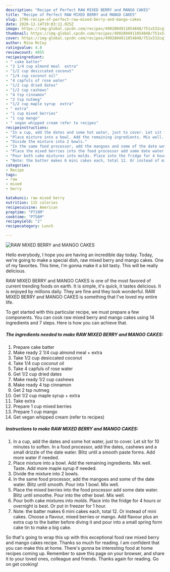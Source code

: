 ```yaml
---
description: "Recipe of Perfect RAW MIXED BERRY and MANGO CAKES"
title: "Recipe of Perfect RAW MIXED BERRY and MANGO CAKES"
slug: 2796-recipe-of-perfect-raw-mixed-berry-and-mango-cakes
date: 2020-12-14T19:03:11.025Z
image: https://img-global.cpcdn.com/recipes/4992804911054848/751x532cq70/raw-mixed-berry-and-mango-cakes-recipe-main-photo.jpg
thumbnail: https://img-global.cpcdn.com/recipes/4992804911054848/751x532cq70/raw-mixed-berry-and-mango-cakes-recipe-main-photo.jpg
cover: https://img-global.cpcdn.com/recipes/4992804911054848/751x532cq70/raw-mixed-berry-and-mango-cakes-recipe-main-photo.jpg
author: Mina McCoy
ratingvalue: 4.8
reviewcount: 4055
recipeingredient:
- " cake batter"
- "2 1/4 cup almond meal  extra"
- "1/2 cup desiccated coconut"
- "1/4 cup coconut oil"
- "4 capfuls of rose water"
- "1/2 cup dried dates"
- "1/2 cup cashews"
- "4 tsp cinnamon"
- "2 tsp nutmeg"
- "1/2 cup maple syrup  extra"
- " extra"
- "1 cup mixed berries"
- "1 cup mango"
- " vegan whipped cream refer to recipes"
recipeinstructions:
- "In a cup, add the dates and some hot water, just to cover. Let sit for 10 minutes to soften. In a food processor, add the dates, cashews and a small drizzle of the date water. Blitz until a smooth paste forms. Add more water if needed."
- "Place mixture into a bowl. Add the remaining ingredients. Mix well. Taste. Add more maple syrup if needed."
- "Divide the mixture into 2 bowls."
- "In the same food processor, add the mangoes and some of the date water. Blitz until smooth. Pour into 1 bowl. Mix well."
- "Place the mixed berries into the food processor add some date water. Blitz until smoothe. Pour into the other bowl. Mix well."
- "Pour both cake mixtures into molds. Place into the fridge for 4 hours or overnight is best. Or put in freezer for 1 hour."
- "Note: the batter makes 6 mini cakes each, total 12. Or instead of mini cakes. Choose a flavour, mixed berries or mango. Add flavour plus an extra cup to the batter before diving it and pour into a small spring form cake tin to make a big cake."
categories:
- Recipe
tags:
- raw
- mixed
- berry

katakunci: raw mixed berry 
nutrition: 115 calories
recipecuisine: American
preptime: "PT19M"
cooktime: "PT58M"
recipeyield: "2"
recipecategory: Lunch

---
```



![RAW MIXED BERRY and MANGO CAKES](https://img-global.cpcdn.com/recipes/4992804911054848/751x532cq70/raw-mixed-berry-and-mango-cakes-recipe-main-photo.jpg)

Hello everybody, I hope you are having an incredible day today. Today, we're going to make a special dish, raw mixed berry and mango cakes. One of my favorites. This time, I'm gonna make it a bit tasty. This will be really delicious.



RAW MIXED BERRY and MANGO CAKES is one of the most favored of current trending foods on earth. It is simple, it's quick, it tastes delicious. It is enjoyed by millions daily. They are fine and they look wonderful. RAW MIXED BERRY and MANGO CAKES is something that I've loved my entire life.


To get started with this particular recipe, we must prepare a few components. You can cook raw mixed berry and mango cakes using 14 ingredients and 7 steps. Here is how you can achieve that.

<!--inarticleads1-->

##### The ingredients needed to make RAW MIXED BERRY and MANGO CAKES:

1. Prepare  cake batter
1. Make ready 2 1/4 cup almond meal + extra
1. Take 1/2 cup desiccated coconut
1. Take 1/4 cup coconut oil
1. Take 4 capfuls of rose water
1. Get 1/2 cup dried dates
1. Make ready 1/2 cup cashews
1. Make ready 4 tsp cinnamon
1. Get 2 tsp nutmeg
1. Get 1/2 cup maple syrup + extra
1. Take  extra
1. Prepare 1 cup mixed berries
1. Prepare 1 cup mango
1. Get  vegan whipped cream (refer to recipes)




<!--inarticleads2-->

##### Instructions to make RAW MIXED BERRY and MANGO CAKES:

1. In a cup, add the dates and some hot water, just to cover. Let sit for 10 minutes to soften. In a food processor, add the dates, cashews and a small drizzle of the date water. Blitz until a smooth paste forms. Add more water if needed.
1. Place mixture into a bowl. Add the remaining ingredients. Mix well. Taste. Add more maple syrup if needed.
1. Divide the mixture into 2 bowls.
1. In the same food processor, add the mangoes and some of the date water. Blitz until smooth. Pour into 1 bowl. Mix well.
1. Place the mixed berries into the food processor add some date water. Blitz until smoothe. Pour into the other bowl. Mix well.
1. Pour both cake mixtures into molds. Place into the fridge for 4 hours or overnight is best. Or put in freezer for 1 hour.
1. Note: the batter makes 6 mini cakes each, total 12. Or instead of mini cakes. Choose a flavour, mixed berries or mango. Add flavour plus an extra cup to the batter before diving it and pour into a small spring form cake tin to make a big cake.




So that's going to wrap this up with this exceptional food raw mixed berry and mango cakes recipe. Thanks so much for reading. I am confident that you can make this at home. There's gonna be interesting food at home recipes coming up. Remember to save this page on your browser, and share it to your loved ones, colleague and friends. Thanks again for reading. Go on get cooking!
